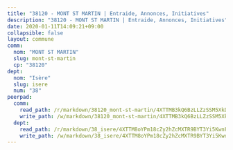 ```yaml
---
title: "38120 - MONT ST MARTIN | Entraide, Annonces, Initiatives"
description: "38120 - MONT ST MARTIN | Entraide, Annonces, Initiatives"
date: 2020-01-11T14:09:21+09:00
collapsible: false
layout: commune
comm:
  nom: "MONT ST MARTIN"
  slug: mont-st-martin
  cp: "38120"
dept:
  nom: "Isère"
  slug: isere
  num: "38"
peerpad:
  comm:
    read_path: /r/markdown/38120_mont-st-martin/4XTTMB3kQ6BzLLZzSSM5XkDjJtU4hGkFeeYAXPXvEkeGSnDZZ
    write_path: /w/markdown/38120_mont-st-martin/4XTTMB3kQ6BzLLZzSSM5XkDjJtU4hGkFeeYAXPXvEkeGSnDZZ-K3TgU7fDRRap32PwLzYY1qLV9jTtRaGwPL5uJCdBSPYjxMuY1aPBDXUtB1yVQnrAmirtEpNxCPL1uvkh6S8j9z2KSwXB3chpCb5Y6e5g8bPRmXrhH2uPBxPBGHUhSWS9PcduPmao
  dept:
    read_path: /r/markdown/38_isere/4XTTM8oYPm18cZy2hZcMXTR9BYT3Yi5KwnFvpXu1TXaRq7Q3V
    write_path: /w/markdown/38_isere/4XTTM8oYPm18cZy2hZcMXTR9BYT3Yi5KwnFvpXu1TXaRq7Q3V-K3TgUoSzs2JpJwfbzBvgU8N95mHo7JXz7NbEctNRM3EDb2iYHA4maKm3pRQwmboULLPnLFTEhRgTawPTWpmxTxKbTwDgAEzA9tUHjpudQTWdKWfdVSegAo77eCwhXTaVG7AyUZEs
---
```


